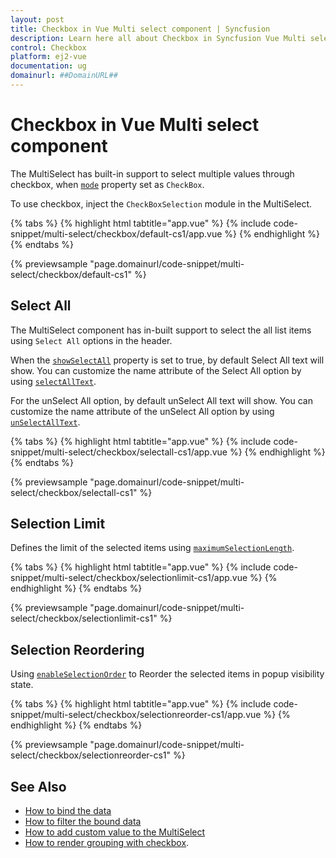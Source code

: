 ```yaml
---
layout: post
title: Checkbox in Vue Multi select component | Syncfusion
description: Learn here all about Checkbox in Syncfusion Vue Multi select component of Syncfusion Essential JS 2 and more.
control: Checkbox 
platform: ej2-vue
documentation: ug
domainurl: ##DomainURL##
---
```


# Checkbox in Vue Multi select component

The MultiSelect has built-in support to select multiple values through checkbox, when [`mode`](https://ej2.syncfusion.com/vue/documentation/api/multi-select/#mode) property set as `CheckBox`.

To use checkbox, inject the `CheckBoxSelection` module in the MultiSelect.

{% tabs %}
{% highlight html tabtitle="app.vue" %}
{% include code-snippet/multi-select/checkbox/default-cs1/app.vue %}
{% endhighlight %}
{% endtabs %}
        
{% previewsample "page.domainurl/code-snippet/multi-select/checkbox/default-cs1" %}

## Select All

The MultiSelect component has in-built support to select the all list items using `Select All` options in the header.

When the [`showSelectAll`](https://ej2.syncfusion.com/vue/documentation/api/multi-select/#showselectall) property is set to true, by default Select All text will show. You can customize the name attribute of the Select All option by using [`selectAllText`](https://ej2.syncfusion.com/vue/documentation/api/multi-select/#selectalltext).

For the unSelect All option, by default unSelect All text will show. You can customize the name attribute of the unSelect All option by using
[`unSelectAllText`](https://ej2.syncfusion.com/vue/documentation/api/multi-select/#unselectalltext).

{% tabs %}
{% highlight html tabtitle="app.vue" %}
{% include code-snippet/multi-select/checkbox/selectall-cs1/app.vue %}
{% endhighlight %}
{% endtabs %}
        
{% previewsample "page.domainurl/code-snippet/multi-select/checkbox/selectall-cs1" %}

## Selection Limit

Defines the limit of the selected items using [`maximumSelectionLength`](https://ej2.syncfusion.com/vue/documentation/api/multi-select/#maximumselectionlength).

{% tabs %}
{% highlight html tabtitle="app.vue" %}
{% include code-snippet/multi-select/checkbox/selectionlimit-cs1/app.vue %}
{% endhighlight %}
{% endtabs %}
        
{% previewsample "page.domainurl/code-snippet/multi-select/checkbox/selectionlimit-cs1" %}

## Selection Reordering

Using [`enableSelectionOrder`](https://ej2.syncfusion.com/vue/documentation/api/multi-select/#enableselectionorder) to Reorder the selected items in popup visibility state.

{% tabs %}
{% highlight html tabtitle="app.vue" %}
{% include code-snippet/multi-select/checkbox/selectionreorder-cs1/app.vue %}
{% endhighlight %}
{% endtabs %}
        
{% previewsample "page.domainurl/code-snippet/multi-select/checkbox/selectionreorder-cs1" %}

## See Also

* [How to bind the data](./data-binding)
* [How to filter the bound data](./filtering)
* [How to add custom value to the MultiSelect](./custom-value)
* [How to render grouping with checkbox](./grouping/#grouping-with-checkbox).